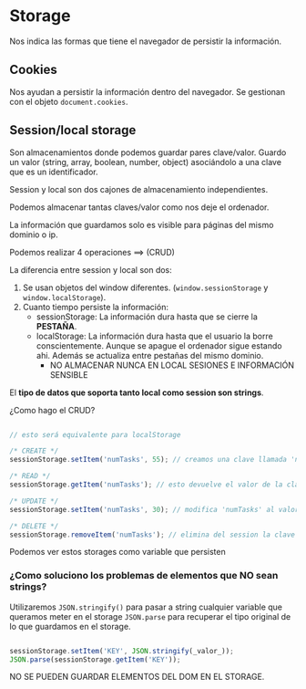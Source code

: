 # Storage

Nos indica las formas que tiene el navegador de persistir la información.

## Cookies

Nos ayudan a persistir la información dentro del navegador. Se gestionan con el objeto `document.cookies`.

## Session/local storage

Son almacenamientos donde podemos guardar pares clave/valor. Guardo un valor (string, array, boolean, number, object) asociándolo a una clave que es un identificador.

Session y local son dos cajones de almacenamiento independientes.

Podemos almacenar tantas claves/valor como nos deje el ordenador.

La información que guardamos solo es visible para páginas del mismo dominio o ip.

Podemos realizar 4 operaciones ==> (CRUD)

La diferencia entre session y local son dos:

1. Se usan objetos del window diferentes. (`window.sessionStorage` y `window.localStorage`).
2. Cuanto tiempo persiste la información:
    - sessionStorage: La información dura hasta que se cierre la **PESTAÑA**.
    - localStorage: La información dura hasta que el usuario la borre conscientemente. Aunque se apague el ordenador sigue estando ahi. Además se actualiza entre pestañas del mismo dominio.
        - NO ALMACENAR NUNCA EN LOCAL SESIONES E INFORMACIÓN SENSIBLE

El **tipo de datos que soporta tanto local como session son strings**.

¿Como hago el CRUD?

```js

// esto será equivalente para localStorage

/* CREATE */
sessionStorage.setItem('numTasks', 55); // creamos una clave llamada 'numTasks' con valor '55';

/* READ */
sessionStorage.getItem('numTasks'); // esto devuelve el valor de la clave 'numTasks' --> '55'; SI NO EXISTE DEVUELVE NULL

/* UPDATE */
sessionStorage.setItem('numTasks', 30); // modifica 'numTasks' al valor '30'

/* DELETE */
sessionStorage.removeItem('numTasks'); // elimina del session la clave 'numTasks'

```

Podemos ver estos storages como variable que persisten

### ¿Como soluciono los problemas de elementos que NO sean strings?

Utilizaremos `JSON.stringify()` para pasar a string cualquier variable que queramos meter en el storage `JSON.parse` para recuperar el tipo original de lo que guardamos en el storage.

```js

sessionStorage.setItem('KEY', JSON.stringify(_valor_));
JSON.parse(sessionStorage.getItem('KEY'));

```

NO SE PUEDEN GUARDAR ELEMENTOS DEL DOM EN EL STORAGE.
